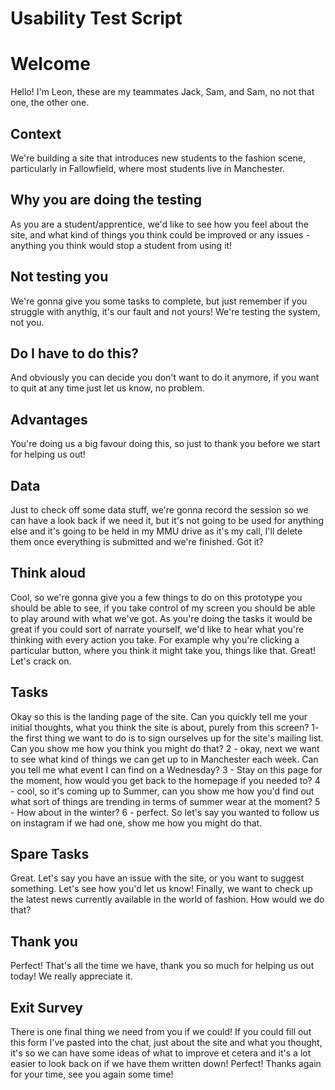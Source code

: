 # Usability Test Script

# Welcome

Hello! I'm Leon, these are my teammates Jack, Sam, and Sam, no not that one, the other one.

## Context

We're building a site that introduces new students to the fashion scene, particularly in Fallowfield, where most students live in Manchester.

## Why you are doing the testing

As you are a student/apprentice, we'd like to see how you feel about the site, and what kind of things you think could be improved or any issues - anything you think would stop a student from using it!
## Not testing you

We're gonna give you some tasks to complete, but just remember if you struggle with anythig, it's our fault and not yours! We're testing the system, not you.

## Do I have to do this?

And obviously you can decide you don't want to do it anymore, if you want to quit at any time just let us know, no problem.

## Advantages

You're doing us a big favour doing this, so just to thank you before we start for helping us out!

## Data

Just to check off some data stuff, we're gonna record the session so we can have a look back if we need it, but it's not going to be used for anything else and it's going to be held in my MMU drive as it's my call, I'll delete them once everything is submitted and we're finished. Got it?

## Think aloud

Cool, so we're gonna give you a few things to do on this prototype you should be able to see, if you take control of my screen you should be able to play around with what we've got. As you're doing the tasks it would be great if you could sort of narrate yourself, we'd like to hear what you're thinking with every action you take. For example why you're clicking a particular button, where you think it might take you, things like that. Great! Let's crack on.

## Tasks

Okay so this is the landing page of the site. Can you quickly tell me your initial thoughts, what you think the site is about, purely from this screen?
1- the first thing we want to do is to sign ourselves up for the site's mailing list. Can you show me how you think you might do that?
2 - okay, next we want to see what kind of things we can get up to in Manchester each week. Can you tell me what event I can find on a Wednesday?
3 - Stay on this page for the moment, how would you get back to the homepage if you needed to?
4 - cool, so it's coming up to Summer, can you show me how you'd find out what sort of things are trending in terms of summer wear at the moment?
5 - How about in the winter?
6 - perfect. So let's say you wanted to follow us on instagram if we had one, show me how you might do that.

## Spare Tasks

Great. Let's say you have an issue with the site, or you want to suggest something. Let's see how you'd let us know!
Finally, we want to check up the latest news currently available in the world of fashion. How would we do that?

## Thank you

Perfect! That's all the time we have, thank you so much for helping us out today! We really appreciate it.

## Exit Survey

There is one final thing we need from you if we could! If you could fill out this form I've pasted into the chat, just about the site and what you thought, it's so we can have some ideas of what to improve et cetera and it's a lot easier to look back on if we have them written down! Perfect! Thanks again for your time, see you again some time!
